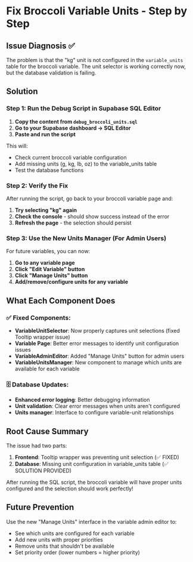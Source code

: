 # Fix Broccoli Variable Units - Step by Step

## Issue Diagnosis ✅
The problem is that the "kg" unit is not configured in the `variable_units` table for the broccoli variable. The unit selector is working correctly now, but the database validation is failing.

## Solution

### Step 1: Run the Debug Script in Supabase SQL Editor

1. **Copy the content from `debug_broccoli_units.sql`**
2. **Go to your Supabase dashboard → SQL Editor**
3. **Paste and run the script**

This will:
- Check current broccoli variable configuration
- Add missing units (g, kg, lb, oz) to the variable_units table
- Test the database functions

### Step 2: Verify the Fix

After running the script, go back to your broccoli variable page and:

1. **Try selecting "kg" again**
2. **Check the console** - should show success instead of the error
3. **Refresh the page** - the selection should persist

### Step 3: Use the New Units Manager (For Admin Users)

For future variables, you can now:

1. **Go to any variable page**
2. **Click "Edit Variable" button** 
3. **Click "Manage Units" button**
4. **Add/remove/configure units for any variable**

## What Each Component Does

### ✅ Fixed Components:
- **VariableUnitSelector**: Now properly captures unit selections (fixed Tooltip wrapper issue)
- **Variable Page**: Better error messages to identify unit configuration issues
- **VariableAdminEditor**: Added "Manage Units" button for admin users
- **VariableUnitsManager**: New component to manage which units are available for each variable

### 🗄️ Database Updates:
- **Enhanced error logging**: Better debugging information
- **Unit validation**: Clear error messages when units aren't configured
- **Units manager**: Interface to configure variable-unit relationships

## Root Cause Summary

The issue had two parts:
1. **Frontend**: Tooltip wrapper was preventing unit selection (✅ FIXED)
2. **Database**: Missing unit configuration in variable_units table (✅ SOLUTION PROVIDED)

After running the SQL script, the broccoli variable will have proper units configured and the selection should work perfectly!

## Future Prevention

Use the new "Manage Units" interface in the variable admin editor to:
- See which units are configured for each variable
- Add new units with proper priorities
- Remove units that shouldn't be available
- Set priority order (lower numbers = higher priority)